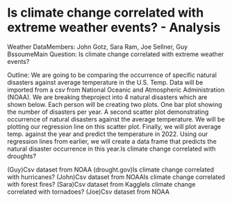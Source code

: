 # Is climate change correlated with extreme weather events? - Analysis 

Weather DataMembers: John Gotz, Sara Ram, Joe Sellner, Guy BssoumeMain Question: Is climate change correlated with extreme weather events?

Outline: We are going to be comparing the occurrence of specific natural disasters against average temperature in the U.S. Temp. 
Data will be imported from a csv from National Oceanic and Atmospheric Administration (NOAA). We are breaking theproject into 4 
natural disasters which are shown below. Each person will be creating two plots. One bar plot showing the number of disasters per year.
A second scatter plot demonstrating occurrence of natural disasters against the average temperature. We will be plotting our regression
line on this scatter plot. Finally, we will plot average temp. against the year and predict the temperature in 2022. Using our regression
lines from earlier, we will create a data frame that predicts the natural disaster occurrence in this year.Is climate change correlated with
droughts? 

(Guy)Csv dataset from NOAA (drought.gov)Is climate change correlated with hurricanes? 
(John)Csv dataset from NOAAIs climate change correlated with forest fires? 
(Sara)Csv dataset from KaggleIs climate change correlated with tornadoes? 
(Joe)Csv dataset from NOAA
